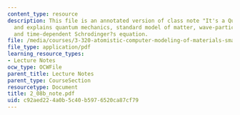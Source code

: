 ```yaml
---
content_type: resource
description: This file is an annotated version of class note "It's a Quantum World"
  and explains quantum mechanics, standard model of matter, wave-particle duality,
  and time-dependent Schrodinger?s equation.
file: /media/courses/3-320-atomistic-computer-modeling-of-materials-sma-5107-spring-2005/c92aed224a0b5c40b5976520ca87cf79_2_08b_note.pdf
file_type: application/pdf
learning_resource_types:
- Lecture Notes
ocw_type: OCWFile
parent_title: Lecture Notes
parent_type: CourseSection
resourcetype: Document
title: 2_08b_note.pdf
uid: c92aed22-4a0b-5c40-b597-6520ca87cf79
---
```

